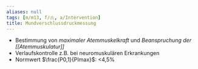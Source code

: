 ```yaml
---
aliases: null
tags: [m/m13, f/🫁, a/Intervention]
title: Mundverschlussdruckmessung
---
```

- Bestimmung von *maximaler Atemmuskelkraft* und *Beanspruchung der [[Atemmuskulatur]]*
- Verlaufskontrolle z.B. bei neuromuskulären Erkrankungen
- Normwert $\frac{P0,1}{PImax}$: <4,5%


